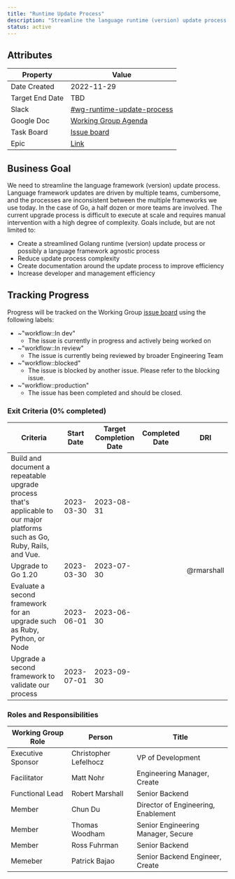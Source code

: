```yaml
---
title: "Runtime Update Process"
description: "Streamline the language runtime (version) update process by reducing manual intervention by engineers"
status: active
---
```


## Attributes

| Property        | Value                                                                                                         |
|-----------------|---------------------------------------------------------------------------------------------------------------|
| Date Created    | 2022-11-29                                                                                                    |
| Target End Date | TBD                                                                                                           |
| Slack           | [#wg-runtime-update-process](https://gitlab.slack.com/archives/C045H9HDV7T)                                   |
| Google Doc      | [Working Group Agenda](https://docs.google.com/document/d/11HRehnkZqXhFMyM_nrftRS1LNuHqPo8S8wcZpPOry9g/edit#) |
| Task Board      | [Issue board](https://gitlab.com/groups/gitlab-org/-/boards/5467616)                                          |
| Epic            | [Link](https://gitlab.com/groups/gitlab-org/-/epics/10154)                                                     |

## Business Goal

We need to streamline the language framework (version) update process. Language framework updates are driven by multiple teams, cumbersome, and the processes are inconsistent between the multiple frameworks we use today. In the case of Go, a half dozen or more teams are involved. The current upgrade process is difficult to execute at scale and requires manual intervention with a high degree of complexity. Goals include, but are not limited to:

- Create a streamlined Golang runtime (version) update process or possibly a language framework agnostic process
- Reduce update process complexity
- Create documentation around the update process to improve efficiency
- Increase developer and management efficiency

## Tracking Progress

Progress will be tracked on the Working Group [issue board](https://gitlab.com/groups/gitlab-org/-/boards/5467616) using the following labels:
- ~"workflow::In dev"
   - The issue is currently in progress and actively being worked on
- ~"workflow::In review"
   - The issue is currently being reviewed by broader Engineering Team
- ~"workflow::blocked"
   - The issue is blocked by another issue.  Please refer to the blocking issue.
- ~"workflow::production"
   - The issue has been completed and should be closed.

### Exit Criteria (0% completed)

| Criteria | Start Date | Target Completion Date | Completed Date | DRI |
|----------|------------|------------------------|----------------|-----|
| Build and document a repeatable upgrade process that's applicable to our major platforms such as Go, Ruby, Rails, and Vue. | 2023-03-30 | 2023-08-31 | | |
| Upgrade to Go 1.20 | 2023-03-30 | 2023-07-30 | | @rmarshall |
| Evaluate a second framework for an upgrade such as Ruby, Python, or Node | 2023-06-01 | 2023-06-30 | | |
| Upgrade a second framework to validate our process | 2023-07-01 | 2023-09-30 | | |

### Roles and Responsibilities

| Working Group Role | Person                | Title                                   |
|--------------------|-----------------------|-----------------------------------------|
| Executive Sponsor  | Christopher Lefelhocz | VP of Development                       |
| Facilitator        | Matt Nohr             | Engineering Manager, Create             |
| Functional Lead    | Robert Marshall       | Senior Backend                          |
| Member             | Chun Du               | Director of Engineering, Enablement     |
| Member             | Thomas Woodham        | Senior Engineering Manager, Secure      |
| Member             | Ross Fuhrman          | Senior Backend                          |
| Memeber            | Patrick Bajao         | Senior Backend Engineer, Create         |
